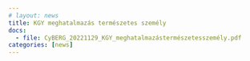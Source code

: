 ```yaml
---
# layout: news
title: KGY meghatalmazás természetes személy
docs:
  - file: CyBERG_20221129_KGY_meghatalmazástermészetesszemély.pdf
categories: [news]
---
```

